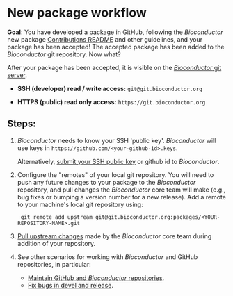 # New package workflow

__Goal__: You have developed a package in GitHub, following the
_Bioconductor_ new package [Contributions README][] and other
guidelines, and your package has been accepted! The accepted package
has been added to the _Bioconductor_ git repository. Now what?

After your package has been accepted, it is visible on the
[_Bioconductor_ git server][].

- __SSH (developer) read / write access:__ `git@git.bioconductor.org`

- __HTTPS (public) read only access:__ `https://git.bioconductor.org`


## Steps:

1. _Bioconductor_ needs to know your SSH 'public key'. _Bioconductor_
   will use keys in `https://github.com/<your-github-id>.keys`.

   Alternatively, [submit your SSH public key][submit-keys] or github
   id to _Bioconductor_.

1. Configure the "remotes" of your local git repository. You will need
   to push any future changes to your package to the _Bioconductor_
   repository, and pull changes the _Bioconductor_ core team will make
   (e.g., bug fixes or bumping a version number for a new
   release). Add a remote to your machine's local git repository
   using:

        git remote add upstream git@git.bioconductor.org:packages/<YOUR-REPOSITORY-NAME>.git

1. [Pull upstream changes][] made by the _Bioconductor_ core team
   during addition of your repository.

1. See other scenarios for working with _Bioconductor_ and GitHub repositories, in particular:

    - [Maintain GitHub and _Bioconductor_ repositories][].
    - [Fix bugs in  devel and release][].

[submit-keys]: https://git.bioconductor.org/BiocCredentials/
[Maintain GitHub and _Bioconductor_ repositories]: ../maintain-github-bioc
[Pull upstream changes]: ../pull-upstream-changes
[Fix bugs in devel and release]: ../bug-fix-in-release-and-devel
[Contributions README]: https://github.com/Bioconductor/Contributions
[_Bioconductor_ git server]: https://git.bioconductor.org
